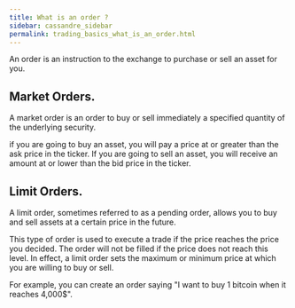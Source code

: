 ```yaml
---
title: What is an order ?
sidebar: cassandre_sidebar
permalink: trading_basics_what_is_an_order.html
---
```


An order is an instruction to the exchange to purchase or sell an asset for you. 

## Market Orders.
A market order is an order to buy or sell immediately a specified quantity of the underlying security. 

if you are going to buy an asset, you will pay a price at or greater than the ask price in the ticker. If you are going to sell an asset, you will receive an amount at or lower than the bid price in the ticker.

## Limit Orders.
A limit order, sometimes referred to as a pending order, allows you to buy and sell assets at a certain price in the future. 

This type of order is used to execute a trade if the price reaches the price you decided. The order will not be filled if the price does not reach this level. 
In effect, a limit order sets the maximum or minimum price at which you are willing to buy or sell.

For example, you can create an order saying "I want to buy 1 bitcoin when it reaches 4,000$".
